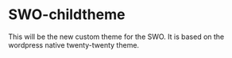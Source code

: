 # SWO-childtheme

This will be the new custom theme for the SWO. It is based on the wordpress native twenty-twenty theme.